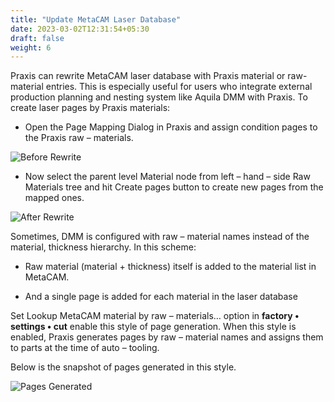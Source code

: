 ```yaml
---
title: "Update MetaCAM Laser Database"
date: 2023-03-02T12:31:54+05:30
draft: false
weight: 6
---
```


Praxis can rewrite MetaCAM laser database with Praxis material or raw-material entries. This is especially useful for users who integrate external production planning and nesting system like Aquila DMM with Praxis. To create laser pages by Praxis materials:

* Open the Page Mapping Dialog in Praxis and assign condition pages to the Praxis raw – materials.

![Before Rewrite](/images/BeforeRewrite.png)

* Now select the parent level Material node from left – hand – side  Raw Materials tree and hit Create pages button to create new pages from the mapped ones.

![After Rewrite](/images/AfterRewrite.png)

Sometimes, DMM is configured with raw – material names instead of the material, thickness hierarchy. In this scheme:

* Raw material (material + thickness) itself is added to the material list in MetaCAM.

* And a single page is added for each material in the laser database

Set Lookup MetaCAM material by raw – materials… option in **factory • settings • cut** enable this style of page generation. When this style is enabled, Praxis generates pages by raw – material names and assigns them to parts at the time of auto – tooling. 

Below is the snapshot of pages generated in this style.

![Pages Generated](/images/PagesGenerated.png)